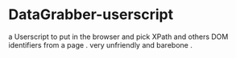 # DataGrabber-userscript

a Userscript to put in the browser and pick XPath and others DOM identifiers from a page . very unfriendly and barebone .
